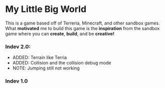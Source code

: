 # My Little Big World 
This is a game based off of Terreria, Minecraft, and other sandbox games. What **motivated** me to build this game is the **inspiration** from the sandbox game where you can **create**, **build**, and be **creative!** 


### Indev 2.0:
  * ADDED: Terrain like Terria
  * ADDED: Collision and the collision debug mode
  * NOTE: Jumping still not working

### Indev 1.0
